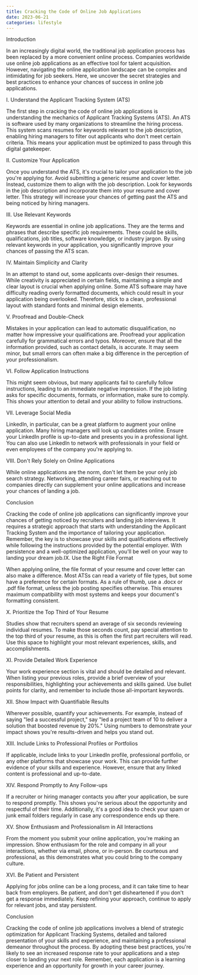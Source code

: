 ```yaml
---
title: Cracking the Code of Online Job Applications
date: 2023-06-21
categories: lifestyle
---
```

Introduction

In an increasingly digital world, the traditional job application process has been replaced by a more convenient online process. Companies worldwide use online job applications as an effective tool for talent acquisition. However, navigating the online application landscape can be complex and intimidating for job seekers. Here, we uncover the secret strategies and best practices to enhance your chances of success in online job applications.

I. Understand the Applicant Tracking System (ATS)

The first step in cracking the code of online job applications is understanding the mechanics of Applicant Tracking Systems (ATS). An ATS is software used by many organizations to streamline the hiring process. This system scans resumes for keywords relevant to the job description, enabling hiring managers to filter out applicants who don't meet certain criteria. This means your application must be optimized to pass through this digital gatekeeper.

II. Customize Your Application

Once you understand the ATS, it's crucial to tailor your application to the job you're applying for. Avoid submitting a generic resume and cover letter. Instead, customize them to align with the job description. Look for keywords in the job description and incorporate them into your resume and cover letter. This strategy will increase your chances of getting past the ATS and being noticed by hiring managers.

III. Use Relevant Keywords

Keywords are essential in online job applications. They are the terms and phrases that describe specific job requirements. These could be skills, qualifications, job titles, software knowledge, or industry jargon. By using relevant keywords in your application, you significantly improve your chances of passing the ATS scan.

IV. Maintain Simplicity and Clarity

In an attempt to stand out, some applicants over-design their resumes. While creativity is appreciated in certain fields, maintaining a simple and clear layout is crucial when applying online. Some ATS software may have difficulty reading overly formatted documents, which could result in your application being overlooked. Therefore, stick to a clean, professional layout with standard fonts and minimal design elements.

V. Proofread and Double-Check

Mistakes in your application can lead to automatic disqualification, no matter how impressive your qualifications are. Proofread your application carefully for grammatical errors and typos. Moreover, ensure that all the information provided, such as contact details, is accurate. It may seem minor, but small errors can often make a big difference in the perception of your professionalism.

VI. Follow Application Instructions

This might seem obvious, but many applicants fail to carefully follow instructions, leading to an immediate negative impression. If the job listing asks for specific documents, formats, or information, make sure to comply. This shows your attention to detail and your ability to follow instructions.

VII. Leverage Social Media

LinkedIn, in particular, can be a great platform to augment your online application. Many hiring managers will look up candidates online. Ensure your LinkedIn profile is up-to-date and presents you in a professional light. You can also use LinkedIn to network with professionals in your field or even employees of the company you're applying to.

VIII. Don't Rely Solely on Online Applications

While online applications are the norm, don't let them be your only job search strategy. Networking, attending career fairs, or reaching out to companies directly can supplement your online applications and increase your chances of landing a job.

Conclusion

Cracking the code of online job applications can significantly improve your chances of getting noticed by recruiters and landing job interviews. It requires a strategic approach that starts with understanding the Applicant Tracking System and the importance of tailoring your application. Remember, the key is to showcase your skills and qualifications effectively while following the instructions provided by the potential employer. With persistence and a well-optimized application, you'll be well on your way to landing your dream job.IX. Use the Right File Format

When applying online, the file format of your resume and cover letter can also make a difference. Most ATSs can read a variety of file types, but some have a preference for certain formats. As a rule of thumb, use a .docx or .pdf file format, unless the job posting specifies otherwise. This ensures maximum compatibility with most systems and keeps your document's formatting consistent.

X. Prioritize the Top Third of Your Resume

Studies show that recruiters spend an average of six seconds reviewing individual resumes. To make those seconds count, pay special attention to the top third of your resume, as this is often the first part recruiters will read. Use this space to highlight your most relevant experiences, skills, and accomplishments.

XI. Provide Detailed Work Experience

Your work experience section is vital and should be detailed and relevant. When listing your previous roles, provide a brief overview of your responsibilities, highlighting your achievements and skills gained. Use bullet points for clarity, and remember to include those all-important keywords.

XII. Show Impact with Quantifiable Results

Wherever possible, quantify your achievements. For example, instead of saying "led a successful project," say "led a project team of 10 to deliver a solution that boosted revenue by 20%." Using numbers to demonstrate your impact shows you're results-driven and helps you stand out.

XIII. Include Links to Professional Profiles or Portfolios

If applicable, include links to your LinkedIn profile, professional portfolio, or any other platforms that showcase your work. This can provide further evidence of your skills and experience. However, ensure that any linked content is professional and up-to-date.

XIV. Respond Promptly to Any Follow-ups

If a recruiter or hiring manager contacts you after your application, be sure to respond promptly. This shows you're serious about the opportunity and respectful of their time. Additionally, it's a good idea to check your spam or junk email folders regularly in case any correspondence ends up there.

XV. Show Enthusiasm and Professionalism in All Interactions

From the moment you submit your online application, you're making an impression. Show enthusiasm for the role and company in all your interactions, whether via email, phone, or in-person. Be courteous and professional, as this demonstrates what you could bring to the company culture.

XVI. Be Patient and Persistent

Applying for jobs online can be a long process, and it can take time to hear back from employers. Be patient, and don't get disheartened if you don't get a response immediately. Keep refining your approach, continue to apply for relevant jobs, and stay persistent.

Conclusion

Cracking the code of online job applications involves a blend of strategic optimization for Applicant Tracking Systems, detailed and tailored presentation of your skills and experience, and maintaining a professional demeanor throughout the process. By adopting these best practices, you're likely to see an increased response rate to your applications and a step closer to landing your next role. Remember, each application is a learning experience and an opportunity for growth in your career journey.